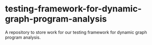 # testing-framework-for-dynamic-graph-program-analysis
A repository to store work for our testing framework for dynamic graph program analysis.
